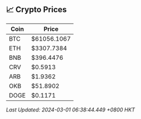 ## 📈 Crypto Prices

| Coin | Price |
| ---- | ----- |
| BTC | $61056.1067 |
| ETH | $3307.7384 |
| BNB | $396.4476 |
| CRV | $0.5913 |
| ARB | $1.9362 |
| OKB | $51.8902 |
| DOGE | $0.1171 |

_Last Updated: 2024-03-01 06:38:44.449 +0800 HKT_